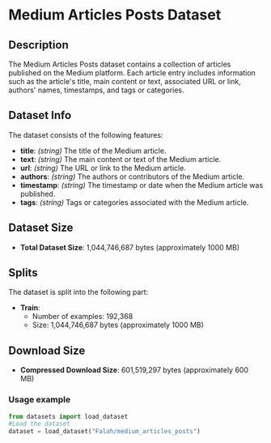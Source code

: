 # Medium Articles Posts Dataset

## Description

The Medium Articles Posts dataset contains a collection of articles published on the Medium platform. Each article entry includes information such as the article's title, main content or text, associated URL or link, authors' names, timestamps, and tags or categories.

## Dataset Info

The dataset consists of the following features:

- **title**: *(string)* The title of the Medium article.
- **text**: *(string)* The main content or text of the Medium article.
- **url**: *(string)* The URL or link to the Medium article.
- **authors**: *(string)* The authors or contributors of the Medium article.
- **timestamp**: *(string)* The timestamp or date when the Medium article was published.
- **tags**: *(string)* Tags or categories associated with the Medium article.

## Dataset Size

- **Total Dataset Size**: 1,044,746,687 bytes (approximately 1000 MB)

## Splits

The dataset is split into the following part:

- **Train**: 
  - Number of examples: 192,368
  - Size: 1,044,746,687 bytes (approximately 1000 MB)

## Download Size

- **Compressed Download Size**: 601,519,297 bytes (approximately 600 MB)
###   Usage example 
```python
from datasets import load_dataset
#Load the dataset
dataset = load_dataset("Falah/medium_articles_posts")

```